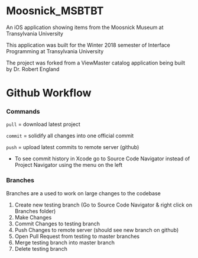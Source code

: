 # Moosnick_MSBTBT

An iOS application showing items from the Moosnick Museum at Transylvania University

This application was built for the Winter 2018 semester of Interface Programming at Transylvania University

The project was forked from a ViewMaster catalog application being built by Dr. Robert England

# Github Workflow

### Commands

`pull` = download latest project

`commit` = solidify all changes into one official commit

`push` = upload latest commits to remote server (github)

- To see commit history in Xcode go to Source Code Navigator instead of Project Navigator using the menu on the left

### Branches

Branches are a used to work on large changes to the codebase

1) Create new testing branch (Go to Source Code Navigator & right click on Branches folder)
2) Make Changes
3) Commit Changes to testing branch
4) Push Changes to remote server (should see new branch on github)
5) Open Pull Request from testing to master branches
6) Merge testing branch into master branch
7) Delete testing branch
